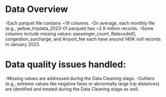 # Data Overview
-Each parquet file contains ~19 columns.
-On average, each monthly file (e.g., yellow_tripdata_2023-01.parquet) has ~2.9 million records.
-Some columns include missing values:
  passenger_count, RatecodeID, congestion_surcharge, and Airport_fee each have around 140K null records in January 2023.

# Data quality issues handled:
-Missing values are addressed during the Data Cleaning stage.
-Outliers (e.g., extreme values like negative fares or abnormally large trip distances) are identified and treated during the Data Cleaning stage as well.


